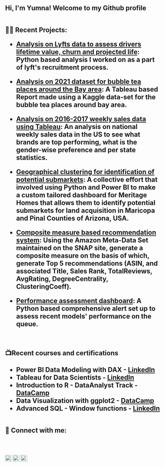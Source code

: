 <h2>Hi, I'm Yumna! Welcome to my Github profile <br/>
  <br>
  <a></a> 

👨‍💻 Recent Projects:

  - [Analysis on Lyfts data to assess drivers lifetime value, churn and projected life](https://github.com/yumnazia/Lyft-Driver-Lifetime-Value-Analysis):
  Python based analysis I worked on as a part of lyft's recruitment process.

  - [Analysis on 2021 dataset for bubble tea places around the Bay area](https://github.com/yumnazia/BayAreaBubbleTeaAnalysis): 
A Tableau based Report made using a Kaggle data-set for the bubble tea places around bay area.
  
  - [Analysis on 2016-2017 weekly sales data using Tableau](https://github.com/yumnazia/TableauNationalWeeklySales): 
An analysis on national weekly sales data in the US to see what brands are top performing, what is the gender-wise preference and per state statistics.

  - [Geographical clustering for identification of potential submarkets](https://github.com/yumnazia/Geographical-Clustering-of-Potential-SubMarkets):
A collective effort that involved using Python and Power BI to make a custom tailored dashboard for Meritage Homes that allows them to identify potential submarkets for land acquisition in Maricopa and Pinal Counties of Arizona, USA.

  - [Composite measure based recommendation system](https://github.com/joshmadakor1/Package-Delivery-Pathfinding-Algorithm): 
Using the Amazon Meta-Data Set maintained on the SNAP site, generate a composite measure on the basis of which, generate Top 5 recommendations (ASIN, and associated Title, Sales Rank, TotalReviews, AvgRating, DegreeCentrality, ClusteringCoeff).

  - [Performance assessment dashboard](https://github.com/yumnazia/Queue-Level-Performance-Management): 
A Python based comprehensive alert set up to assess recent models' performance on the queue. 
  <br>

  

  
📺Recent courses and certifications

- Power BI Data Modeling with DAX - [LinkedIn](https://www.linkedin.com/learning/certificates/5ce7f8ff727c460baee150d127cffa9b3a3dd58a46a4928285081cef5005048f?accountId=0&u=0&success=true&authUUID=8LYnBEYqRxKDICK4iNRVQw%3D%3D)
- Tableau for Data Scientists - [LinkedIn](https://www.linkedin.com/learning/certificates/ee358fc3da2093756bcd77a431bacade4abc0f418815a6b4468ba2c7cc5a505b?accountId=0&u=0&success=true&authUUID=V7NzzGlhREiczO7wwzdX6Q%3D%3D)
- Introduction to R - DataAnalyst Track - [DataCamp](https://www.datacamp.com/statement-of-accomplishment/course/870f700550de88f1c0effd0ad9931dd46cb58cac)
- Data Visualization with ggplot2 - [DataCamp](https://www.linkedin.com/posts/yumnazia_statement-of-accomplishment-activity-6557227933365346304-BWPp?utm_source=share&utm_medium=member_desktop)
- Advanced SQL - Window functions - [LinkedIn](https://www.linkedin.com/learning/certificates/3de8c13eb2ca848ad772d7e0ec08d07026c71afe8a03b5327812757efdff1534?trk=backfilled_certificate&accountId=0&u=0&success=true&authUUID=rHYicXjTT4CtvtHHKP6RjQ%3D%3D)

<br>
 🤳 Connect with me: 
 
<br> <a> </a>

  [<img align="left" alt="YumnaZia | Mail" width="22px" src="https://cdn.jsdelivr.net/npm/simple-icons@v3/icons/gmail.svg" />][Mail]
  [<img align="left" alt="YumnaZia | Github" width="22px" src="https://cdn.jsdelivr.net/npm/simple-icons@v3/icons/github.svg" />][Github]
  [<img align="left" alt="YumnaZia | linkedin" width="22px" src="https://cdn.jsdelivr.net/npm/simple-icons@v3/icons/linkedin.svg" />][linkedin]

[Mail]: yumnazia@yahoo.com
[Github]: https://github.com/yumnazia/yumnazia
[linkedin]: https://www.linkedin.com/in/yumnazia/
<br> 
<!--
**joshmadakor1/joshmadakor1** is a ✨ _special_ ✨ repository because its `README.md` (this file) appears on your GitHub profile.

Here are some ideas to get you started:

- 🔭 I’m currently working on ...
- 🌱 I’m currently learning ...
- 👯 I’m looking to collaborate on ...
- 🤔 I’m looking for help with ...
- 💬 Ask me about ...
- 📫 How to reach me: ...
- 😄 Pronouns: ...
- ⚡ Fun fact: ...
-->
